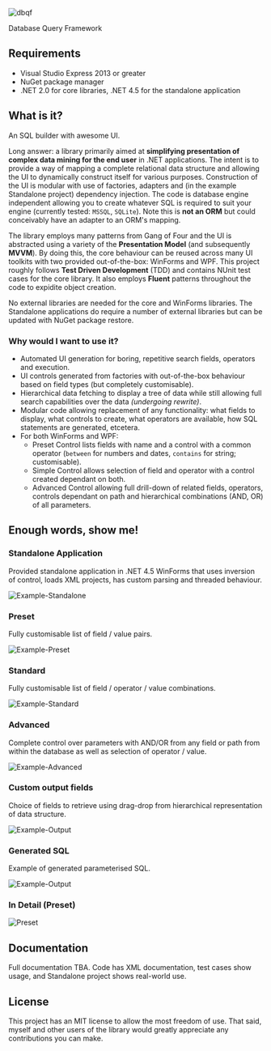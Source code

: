 ![dbqf](https://raw.githubusercontent.com/stuarta0/dbqf/master/resources/dbqf.png)

Database Query Framework

## Requirements

- Visual Studio Express 2013 or greater
- NuGet package manager
- .NET 2.0 for core libraries, .NET 4.5 for the standalone application

## What is it?

An SQL builder with awesome UI.

Long answer: a library primarily aimed at **simplifying presentation of complex data mining for the end user** in .NET applications.  The intent is to provide a way of mapping a complete relational data structure and allowing the UI to dynamically construct itself for various purposes.  Construction of the UI is modular with use of factories, adapters and (in the example Standalone project) dependency injection.  The code is database engine independent allowing you to create whatever SQL is required to suit your engine (currently tested: `MSSQL`, `SQLite`).  Note this is **not an ORM** but could conceivably have an adapter to an ORM's mapping.

The library employs many patterns from Gang of Four and the UI is abstracted using a variety of the **Presentation Model** (and subsequently **MVVM**).  By doing this, the core behaviour can be reused across many UI toolkits with two provided out-of-the-box: WinForms and WPF.  This project roughly follows **Test Driven Development** (TDD) and contains NUnit test cases for the core library.  It also employs **Fluent** patterns throughout the code to expidite object creation.

No external libraries are needed for the core and WinForms libraries.  The Standalone applications do require a number of external libraries but can be updated with NuGet package restore.

### Why would I want to use it?
- Automated UI generation for boring, repetitive search fields, operators and execution.
- UI controls generated from factories with out-of-the-box behaviour based on field types (but completely customisable).
- Hierarchical data fetching to display a tree of data while still allowing full search capabilities over the data *(undergoing rewrite)*.
- Modular code allowing replacement of any functionality: what fields to display, what controls to create, what operators are available, how SQL statements are generated, etcetera.
- For both WinForms and WPF:
  - Preset Control lists fields with name and a control with a common operator (`between` for numbers and dates, `contains` for string; customisable).
  - Simple Control allows selection of field and operator with a control created dependant on both.
  - Advanced Control allowing full drill-down of related fields, operators, controls dependant on path and hierarchical combinations (AND, OR) of all parameters.

## Enough words, show me!

### Standalone Application
Provided standalone application in .NET 4.5 WinForms that uses inversion of control, loads XML projects, has custom parsing and threaded behaviour.

![Example-Standalone](https://raw.githubusercontent.com/stuarta0/dbqf/master/docs/example-loading.png)

### Preset
Fully customisable list of field / value pairs.

![Example-Preset](https://raw.githubusercontent.com/stuarta0/dbqf/master/docs/example-preset.png)

### Standard
Fully customisable list of field / operator / value combinations.

![Example-Standard](https://raw.githubusercontent.com/stuarta0/dbqf/master/docs/example-standard.png)

### Advanced
Complete control over parameters with AND/OR from any field or path from within the database as well as selection of operator / value.

![Example-Advanced](https://raw.githubusercontent.com/stuarta0/dbqf/master/docs/example-advanced.png)

### Custom output fields
Choice of fields to retrieve using drag-drop from hierarchical representation of data structure.

![Example-Output](https://raw.githubusercontent.com/stuarta0/dbqf/master/docs/example-output.png)

### Generated SQL
Example of generated parameterised SQL.

![Example-Output](https://raw.githubusercontent.com/stuarta0/dbqf/master/docs/example-sql.png)

### In Detail (Preset)

![Preset](https://raw.githubusercontent.com/stuarta0/dbqf/master/docs/preset.png)

## Documentation

Full documentation TBA.  Code has XML documentation, test cases show usage, and Standalone project shows real-world use.

## License

This project has an MIT license to allow the most freedom of use.  That said, myself and other users of the library would greatly appreciate any contributions you can make.